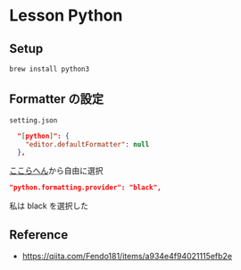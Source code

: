 # Lesson Python

## Setup

```sh
brew install python3
```

## Formatter の設定

`setting.json`

```json
  "[python]": {
    "editor.defaultFormatter": null
  },
```

[ここらへん](https://qiita.com/sin9270/items/85e2dab4c0144c79987d#autopep8)から自由に選択

```json
"python.formatting.provider": "black",
```

私は black を選択した

## Reference

- https://qiita.com/Fendo181/items/a934e4f94021115efb2e

